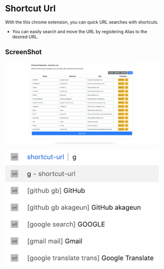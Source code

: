 # Shortcut Url
With the this chrome extension, you can quick URL searches with shortcuts.

- You can easily search and move the URL by registering Alias ​​to the desired URL.

## ScreenShot
![Screenshot_1](./image/screenshot/ss_1.png)

![Screenshot_2](./image/screenshot/ss_2.png)